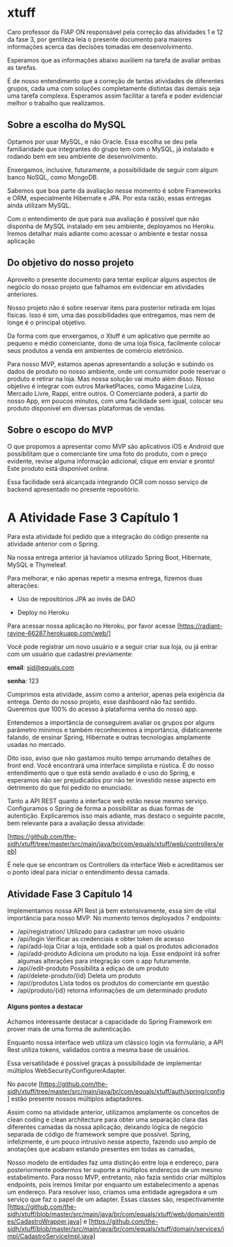 # xtuff

Caro professor da FIAP ON responsável pela correção das atividades 1 e 12 da fase 3, por gentileza leia o presente documento para maiores informações acerca das decisões tomadas em desenvolvimento.

Esperamos que as informações abaixo auxiliem na tarefa de avaliar ambas as tarefas.

É de nosso entendimento que a correção de tantas atividades de diferentes grupos, cada uma com soluções completamente distintas das demais seja uma tarefa complexa. Esperamos assim facilitar a tarefa e poder evidenciar melhor o trabalho que realizamos.

## Sobre a escolha do MySQL

Optamos por usar MySQL, e não Oracle. Essa escolha se deu pela familiaridade que integrantes do grupo tem com o MySQL, já instalado e rodando bem em seu ambiente de desenvolvimento.

Enxergamos, inclusive, futuramente, a possibilidade de seguir com algum banco NoSQL, como MongoDB. 

Sabemos que boa parte da avaliação nesse momento é sobre Frameworks e ORM, especialmente Hibernate e JPA. Por esta razão, essas entregas ainda utilizam MySQL.

Com o entendimento de que para sua avaliação é possível que não disponha de MySQL instalado em seu ambiente, deployamos no Heroku. Iremos detalhar mais adiante como acessar o ambiente e testar nossa aplicação

## Do objetivo do nosso projeto

Aproveito o presente documento para tentar explicar alguns aspectos de negócio do nosso projeto que falhamos em evidenciar em atividades anteriores.

Nosso projeto não é sobre reservar itens para posterior retirada em lojas físicas. Isso é sim, uma das possibilidades que entregamos, mas nem de longe é o principal objetivo.

Da forma com que enxergamos, o Xtuff é um aplicativo que permite ao pequeno e médio comerciante, dono de uma loja física, facilmente colocar seus produtos a venda em ambientes de comércio eletrônico.

Para nosso MVP, estamos apenas apresentando a solução e subindo os dados de produto no nosso ambiente, onde um consumidor pode reservar o produto e retirar na loja. Mas nossa solução vai muito além disso. Nosso objetivo é integrar com outros MarketPlaces, como Magazine Luiza, Mercado Livre, Rappi, entre outros. O Comerciante poderá, a partir do nosso App, em poucos minutos, com uma facilidade sem igual, colocar seu produto disponível em diversas plataformas de vendas.

## Sobre o escopo do MVP

O que propomos a apresentar como MVP são aplicativos iOS e Android que possibilitam que o comerciante tire uma foto do produto, com o preço evidente, revise alguma informação adicional, clique em enviar e pronto! Este produto está disponível online.

Essa facilidade será alcançada integrando OCR com nosso serviço de backend apresentado no presente repositório.

# A Atividade Fase 3 Capítulo 1

Para esta atividade foi pedido que a integração do código presente na atividade anterior com o Spring.

Na nossa entrega anterior já havíamos utilizado Spring Boot, Hibernate, MySQL e Thymeleaf.

Para melhorar, e não apenas repetir a mesma entrega, fizemos duas alterações:

  - Uso de repositórios JPA ao invés de DAO 
  
  - Deploy no Heroku

Para acessar nossa aplicação no Heroku, por favor acesse [https://radiant-ravine-66287.herokuapp.com/web/]

Você pode registrar um novo usuário e a seguir criar sua loja, ou já entrar com um usuário que cadastrei previamente:

**email**: sid@equals.com

**senha**: 123

Cumprimos esta atividade, assim como a anterior, apenas pela exigência da entrega. Dento do nosso projeto, esse dashboard não faz sentido. Queremos que 100% do acesso à plataforma venha do nosso app.

Entendemos a importância de conseguirem avaliar os grupos por alguns parâmetro mínimos e também reconhecemos a importância, didaticamente falando, de ensinar Spring, Hibernate e outras tecnologias amplamente usadas no mercado. 

Dito isso, aviso que não gastamos muito tempo arrumando detalhes de front end. Você encontrará uma interface simplista e rústica. É do nosso entendimento que o que está sendo avaliado é o uso do Spring, e esperamos não ser prejudicados por não ter investido nesse aspecto em detrimento do que foi pedido no enunciado.

Tanto a API REST quanto a interface web estão nesse mesmo serviço. Configuramos o Spring de forma a possibilitar as duas formas de autentição. Explicaremos isso mais adiante, mas destaco o seguinte pacote, bem relevante para a avaliação dessa atividade:

[https://github.com/the-sidh/xtuff/tree/master/src/main/java/br/com/equals/xtuff/web/controllers/web]

É nele que se encontram os Controllers da interface Web e acreditamos ser o ponto ideal para iniciar o entendimento dessa camada.



## Atividade Fase 3 Capítulo 14

Implementamos nossa API Rest já bem extensivamente, essa sim de vital importância para nosso MVP.
No momento temos deployados 7 endpoints:

- /api/registration/  Utilizado para cadastrar um novo usuário
- /api/login  Verificar as credenciais e obter token de acesso
- /api/add-loja  Criar a loja, entidade sob a qual os produtos adicionados
- /api/add-produto Adiciona um produto na loja. Esse endpoint irá sofrer algumas alterações para integração com o app futuramente.
- /api//edit-produto Possibilita a ediçao de um produto
- /api/delete-produto/{id} Deleta um produto
- /api//produtos Lista todos os produtos do comerciante em questão
- /api/produto/{id} retorna informações de um determinado produto

#### Alguns pontos a destacar

 Achamos interessante destacar a capacidade do Spring Framework em prover mais de uma forma de autenticação.
 
 Enquanto nossa interface web utiliza um clássico login via formulário, a API Rest utiliza tokens, validados contra a mesma base de usuários. 
 
 Essa versatilidade é possível graças à possibilidade de implementar múltiplos WebSecurityConfigurerAdapter.
 
 No pacote [https://github.com/the-sidh/xtuff/tree/master/src/main/java/br/com/equals/xtuff/auth/spring/config] estão presente nossos múltiplos adaptadores.
 
 Assim como na atividade anterior, utilizamos amplamente os conceitos de clean coding e clean architecture para obter uma separação clara das diferentes camadas da nossa aplicação, deixando lógica de negócio separada de código de framework sempre que possível. Spring, infelizmente, é um pouco intrusivo nesse aspecto, fazendo uso amplo de anotações que acabam estando presentes em todas as camadas, 
 
 Nosso modelo de entidades faz uma distinção entre loja e endereço, para posteriormente podermos ter suporte a múltiplos endereços de um mesmo estabelimento. Para nosso MVP, entretanto, não fazia sentido criar múltiplos endpoints, pois iremos limitar por enquanto um estabelecimento a apenas um endereço. Para resolver isso, criamos uma entidade agregadora e um serviço que faz o papel de um adapter. Essas classes são, respectivamente [https://github.com/the-sidh/xtuff/blob/master/src/main/java/br/com/equals/xtuff/web/domain/entities/CadastroWrapper.java] e [https://github.com/the-sidh/xtuff/blob/master/src/main/java/br/com/equals/xtuff/domain/services/impl/CadastroServiceImpl.java]

